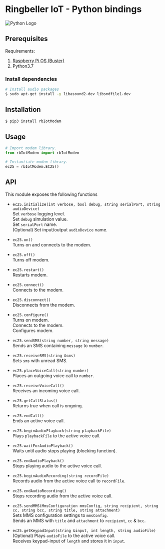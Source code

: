 # **Ringbeller IoT - Python bindings**

![Python Logo](https://www.python.org/static/community_logos/python-logo.png "Sample inline image")

## **Prerequisites**

Requirements:  

1. [Raspberry Pi OS (Buster)](https://www.raspberrypi.org/software/operating-systems/)
2. Python3.7

### Install dependencies  

```bash
# Install audio packages
$ sudo apt-get install -y libasound2-dev libsndfile1-dev
```  

## **Installation**

```bash
$ pip3 install rbIotModem
```

## **Usage**  

```python
# Import modem library.
from rbIotModem import rbIotModem

# Instantiate modem library.
ec25 = rbIotModem.EC25()
```

## **API**  

This module exposes the following functions

 * `ec25.initialize(int verbose, bool debug, string serialPort, string audioDevice)`  
Set `verbose` logging level.  
Set `debug` simulation value.  
Set `serialPort` name.  
(Optional) Set input/output `audioDevice` name.  

 * `ec25.on()`  
Turns on and connects to the modem.  

 * `ec25.off()`  
Turns off modem.  

 * `ec25.restart()`  
Restarts modem.  

 * `ec25.connect()`  
Connects to the modem.  

 * `ec25.disconnect()`  
Disconnects from the modem.  

 * `ec25.configure()`  
Turns on modem.  
Connects to the modem.  
Configures modem.  

 * `ec25.sendSMS(string number, string message)`  
Sends an SMS containing `message` to `number`.

 * `ec25.receiveSMS(string &sms)`  
Sets `sms` with unread SMS.

 * `ec25.placeVoiceCall(string number)`  
Places an outgoing voice call to `number`.  

 * `ec25.receiveVoiceCall()`  
Receives an incoming voice call.  

 * `ec25.getCallStatus()`  
Returns true when call is ongoing.  

 * `ec25.endCall()`  
Ends an active voice call.

 * `ec25.beginAudioPlayback(string playbackFile)`  
Plays `playbackFile` to the active voice call.   

 * `ec25.waitForAudioPlayback()`  
Waits until audio stops playing (blocking function).   

 * `ec25.endAudioPlayback()`  
Stops playing audio to the active voice call.   

 * `ec25.beginAudioRecording(string recordFile)`  
Records audio from the active voice call to `recordFile`.   

 * `ec25.endAudioRecording()`  
Stops recording audio from the active voice call.   

 * `ec25.sendMMS(MmsConfiguration mmsConfig, string recipient, string cc, string bcc, string title, string attachment)`  
Sets MMS configuration settings to `mmsConfig`.  
Sends an MMS with `title` and `attachment` to `recipient`, `cc` & `bcc`.

 * `ec25.getKeypadInput(string &input, int length, string audioFile)`  
(Optional) Plays `audioFile` to the active voice call.  
Receives keypad-input of `length` and stores it in `input`.  
